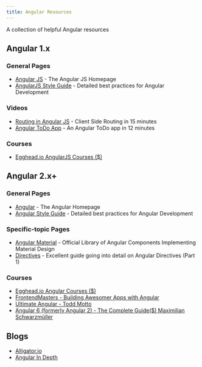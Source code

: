 ```yaml
---
title: Angular Resources
---
```

A collection of helpful Angular resources

## Angular 1.x

### General Pages

*   <a href='https://angularjs.org/' target='_blank' rel='nofollow'>Angular JS</a> - The Angular JS Homepage
*   <a href='https://github.com/johnpapa/angular-styleguide/tree/master/a1' target='_blank' rel='nofollow'>AngularJS Style Guide</a> - Detailed best practices for Angular Development

### Videos

*   <a href='https://www.youtube.com/watch?v=5uhZCc0j9RY' target='_blank' rel='nofollow'>Routing in Angular JS</a> - Client Side Routing in 15 minutes
*   <a href='https://www.youtube.com/watch?v=WuiHuZq_cg4' target='_blank' rel='nofollow'>Angular ToDo App</a> - An Angular ToDo app in 12 minutes

### Courses

*	<a href='https://egghead.io/browse/frameworks/angularjs' target='_blank' rel='nofollow'>Egghead.io AngularJS Courses ($)</a>

## Angular 2.x+

### General Pages

*   <a href='https://angular.io/' target='_blank' rel='nofollow'>Angular</a> - The Angular Homepage
*   <a href='https://angular.io/guide/styleguide' target='_blank' rel='nofollow'>Angular Style Guide</a> - Detailed best practices for Angular Development

### Specific-topic Pages

*   <a href='https://material.angular.io/' target='_blank' rel='nofollow'>Angular Material</a> - Official Library of Angular Components Implementing Material Design
*   <a href='http://www.sitepoint.com/practical-guide-angularjs-directives/' target='_blank' rel='nofollow'>Directives</a> - Excellent guide going into detail on Angular Directives (Part 1)



### Courses

*	<a href='https://egghead.io/browse/frameworks/angular' target='_blank' rel='nofollow'>Egghead.io Angular Courses ($)</a>
*	<a href='https://frontendmasters.com/courses/building-apps-angular' target='_blank' rel='nofollow'>FrontendMasters - Building Awesomer Apps with Angular</a>
*	<a href='https://ultimateangular.com/' target='_blank' rel='nofollow'>Ultimate Angular - Todd Motto</a>
* <a href='https://www.udemy.com/the-complete-guide-to-angular-2/' target='_blank' rel='nofollow'>Angular 6 (formerly Angular 2) - The Complete Guide($)  Maximilian Schwarzmüller </a>

## Blogs

* <a href='https://alligator.io/angular/' target='_blank' rel='nofollow'>Alligator.io</a>
* <a href='https://blog.angularindepth.com/tagged/angular' target='_blank' rel='nofollow'>Angular In Depth</a>

